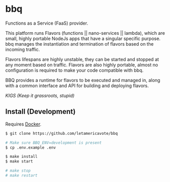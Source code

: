 # bbq

Functions as a Service (FaaS) provider.

This platform runs Flavors (functions || nano-services || lambda), which are small, highly portable NodeJs apps that have a singular specific purpose. bbq manages the instantiation and termination of flavors based on the incoming traffic.

Flavors lifespans are highly unstable, they can be started and stopped at any moment based on traffic. Flavors are also highly portable, almost no configuration is required to make your code compatible with bbq.

BBQ provides a runtime for flavors to be executed and managed in, along with a common interface and API for building and deploying flavors.

_KIGS (Keep it grassroots, stupid)_

## Install (Development)

Requires [Docker](https://docs.docker.com/install/).

```sh
$ git clone https://github.com/letamericavote/bbq

# Make sure BBQ_ENV=development is present
$ cp .env.example .env

$ make install
$ make start

# make stop
# make restart
```
